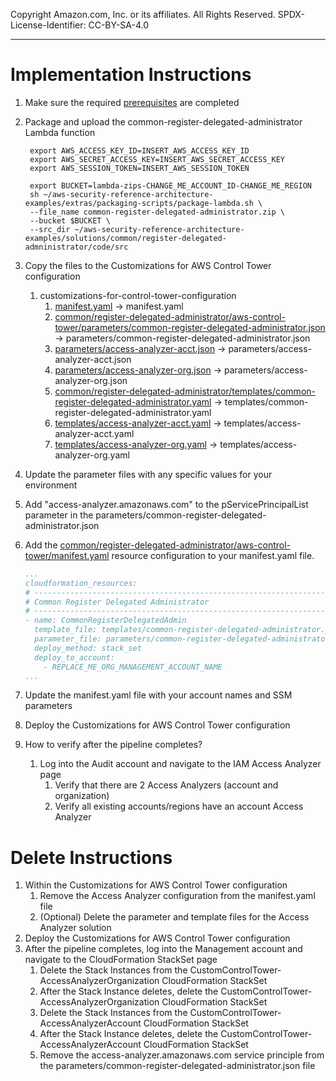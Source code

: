 Copyright Amazon.com, Inc. or its affiliates. All Rights Reserved. SPDX-License-Identifier: CC-BY-SA-4.0

----
   
# Implementation Instructions

1. Make sure the required [prerequisites](../../../../extras/aws-control-tower/prerequisites/README.md) are completed
2. Package and upload the common-register-delegated-administrator Lambda function
   ```shell
    export AWS_ACCESS_KEY_ID=INSERT_AWS_ACCESS_KEY_ID
    export AWS_SECRET_ACCESS_KEY=INSERT_AWS_SECRET_ACCESS_KEY
    export AWS_SESSION_TOKEN=INSERT_AWS_SESSION_TOKEN
   
    export BUCKET=lambda-zips-CHANGE_ME_ACCOUNT_ID-CHANGE_ME_REGION
    sh ~/aws-security-reference-architecture-examples/extras/packaging-scripts/package-lambda.sh \
    --file_name common-register-delegated-administrator.zip \
    --bucket $BUCKET \
    --src_dir ~/aws-security-reference-architecture-examples/solutions/common/register-delegated-admninistrator/code/src
   ```
3. Copy the files to the Customizations for AWS Control Tower configuration 
   1. customizations-for-control-tower-configuration
       1. [manifest.yaml](manifest.yaml) -> manifest.yaml 
       2. [common/register-delegated-administrator/aws-control-tower/parameters/common-register-delegated-administrator.json](../../../common/register-delegated-administrator/aws-control-tower/parameters/common-register-delegated-administrator.json) 
          -> parameters/common-register-delegated-administrator.json
       3. [parameters/access-analyzer-acct.json](parameters/access-analyzer-acct.json) 
          -> parameters/access-analyzer-acct.json
       4. [parameters/access-analyzer-org.json](parameters/access-analyzer-org.json) 
          -> parameters/access-analyzer-org.json
       5. [common/register-delegated-administrator/templates/common-register-delegated-administrator.yaml](../../../common/register-delegated-administrator/common-register-delegated-administrator.yaml) 
          -> templates/common-register-delegated-administrator.yaml
       6. [templates/access-analyzer-acct.yaml](../templates/access-analyzer-acct.yaml) 
          -> templates/access-analyzer-acct.yaml
       7. [templates/access-analyzer-org.yaml](../templates/access-analyzer-org.yaml) 
          -> templates/access-analyzer-org.yaml
        
4. Update the parameter files with any specific values for your environment
5. Add "access-analyzer.amazonaws.com" to the pServicePrincipalList parameter in the parameters/common-register-delegated-administrator.json
6. Add the [common/register-delegated-administrator/aws-control-tower/manifest.yaml](../../../common/register-delegated-administrator/aws-control-tower)
   resource configuration to your manifest.yaml file.
   ```yaml
   ...
   cloudformation_resources:
   # -----------------------------------------------------------------------------
   # Common Register Delegated Administrator
   # -----------------------------------------------------------------------------
   - name: CommonRegisterDelegatedAdmin
     template_file: templates/common-register-delegated-administrator.yaml
     parameter_file: parameters/common-register-delegated-administrator.json
     deploy_method: stack_set
     deploy_to_account:
       - REPLACE_ME_ORG_MANAGEMENT_ACCOUNT_NAME
   ...
   ```
7. Update the manifest.yaml file with your account names and SSM parameters
8. Deploy the Customizations for AWS Control Tower configuration
9. How to verify after the pipeline completes?
   1. Log into the Audit account and navigate to the IAM Access Analyzer page
      1. Verify that there are 2 Access Analyzers (account and organization)
      2. Verify all existing accounts/regions have an account Access Analyzer
      
# Delete Instructions

1. Within the Customizations for AWS Control Tower configuration
   1. Remove the Access Analyzer configuration from the manifest.yaml file
   2. (Optional) Delete the parameter and template files for the Access Analyzer solution
2. Deploy the Customizations for AWS Control Tower configuration
3. After the pipeline completes, log into the Management account and navigate to the CloudFormation StackSet page
   1. Delete the Stack Instances from the CustomControlTower-AccessAnalyzerOrganization CloudFormation StackSet
   2. After the Stack Instance deletes, delete the CustomControlTower-AccessAnalyzerOrganization CloudFormation StackSet
   3. Delete the Stack Instances from the CustomControlTower-AccessAnalyzerAccount CloudFormation StackSet
   4. After the Stack Instance deletes, delete the CustomControlTower-AccessAnalyzerAccount CloudFormation StackSet
   5. Remove the access-analyzer.amazonaws.com service principle from the 
      parameters/common-register-delegated-administrator.json file
